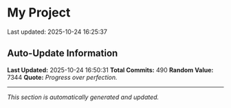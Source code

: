 # My Project


Last updated: 2025-10-24 16:25:37

















































































































































































































































































































































































































































































































































































































































































































































































































































































































## Auto-Update Information

**Last Updated:** 2025-10-24 16:50:31
**Total Commits:** 490
**Random Value:** 7344
**Quote:** _Progress over perfection._

---
_This section is automatically generated and updated._